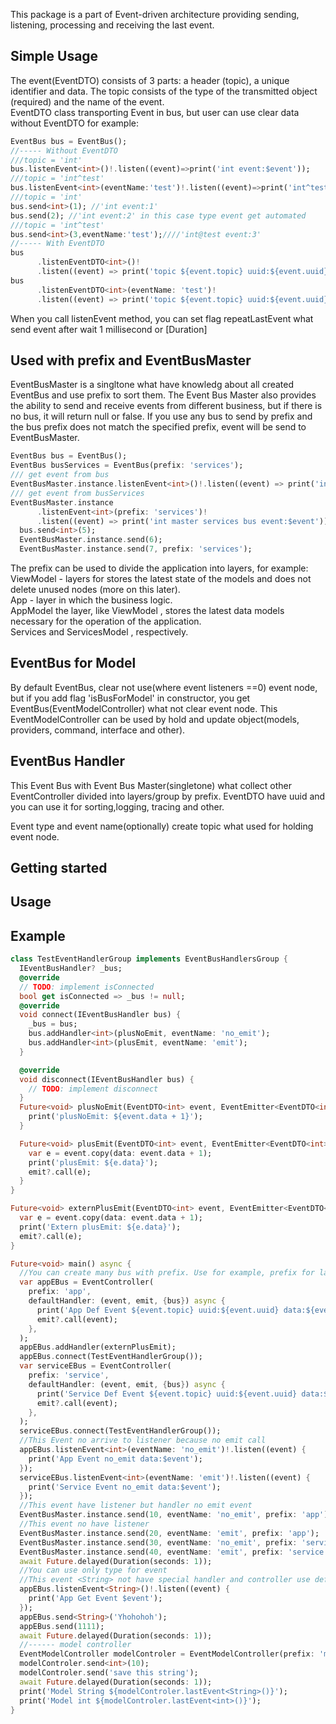 This package is a part of Event-driven architecture providing sending, listening, processing and receiving the last event. 
## Simple Usage 
The event(EventDTO) consists of 3 parts: a header (topic), a unique identifier and data. The topic consists of the type of the transmitted object (required) and the name of the event.  
EventDTO class transporting Event in bus, but user can use clear data without EventDTO for example:
```dart
EventBus bus = EventBus();
//----- Without EventDTO
///topic = 'int' 
bus.listenEvent<int>()!.listen((event)=>print('int event:$event'));
///topic = 'int^test' 
bus.listenEvent<int>(eventName:'test')!.listen((event)=>print('int^test event:$event'));
///topic = 'int' 
bus.send<int>(1); //'int event:1'
bus.send(2); //'int event:2' in this case type event get automated
///topic = 'int^test' 
bus.send<int>(3,eventName:'test');////'int@test event:3'
//----- With EventDTO
bus
      .listenEventDTO<int>()!
      .listen((event) => print('topic ${event.topic} uuid:${event.uuid} event:${event.data}'));
bus
      .listenEventDTO<int>(eventName: 'test')!
      .listen((event) => print('topic ${event.topic} uuid:${event.uuid} event:${event.data}'));
```
When you call listenEvent method, you can set flag repeatLastEvent what send event after wait 1 millisecond or [Duration] 
## Used with prefix and EventBusMaster
EventBusMaster is a singltone what have knowledg about all created EventBus and use prefix to sort them.
The Event Bus Master also provides the ability to send and receive events from different business, but if there is no bus, it will return null or false. If you use any bus to send by prefix and the bus prefix does not match the specified prefix, event will be send to EventBusMaster.
```dart
EventBus bus = EventBus();
EventBus busServices = EventBus(prefix: 'services');
/// get event from bus
EventBusMaster.instance.listenEvent<int>()!.listen((event) => print('int master event:$event'));
/// get event from busServices
EventBusMaster.instance
      .listenEvent<int>(prefix: 'services')!
      .listen((event) => print('int master services bus event:$event'));
  bus.send<int>(5);
  EventBusMaster.instance.send(6);
  EventBusMaster.instance.send(7, prefix: 'services');
```
The prefix can be used to divide the application into layers, for example:
ViewModel - layers for stores the latest state of the models and does not delete unused nodes (more on this later).  
App - layer in which the business logic.  
AppModel the layer, like ViewModel , stores the latest data models necessary for the operation of the application.  
Services and ServicesModel , respectively.  

## EventBus for Model
By default EventBus, clear not use(where event listeners ==0) event node, but if you add flag 'isBusForModel' in constructor, you get EventBus(EventModelController) what not clear event node.
This EventModelController can be used by hold and update object(models, providers, command, interface and other). 

## EventBus Handler










This Event Bus with Event Bus Master(singletone) what collect other EventController divided into layers/group by prefix. EventDTO have uuid and you can use it for sorting,logging, tracing and other.

Event type and event name(optionally) create topic what used for holding event node. 

## Getting started

## Usage

## Example
```dart
class TestEventHandlerGroup implements EventBusHandlersGroup {
  IEventBusHandler? _bus;
  @override
  // TODO: implement isConnected
  bool get isConnected => _bus != null;
  @override
  void connect(IEventBusHandler bus) {
    _bus = bus;
    bus.addHandler<int>(plusNoEmit, eventName: 'no_emit');
    bus.addHandler<int>(plusEmit, eventName: 'emit');
  }

  @override
  void disconnect(IEventBusHandler bus) {
    // TODO: implement disconnect
  }
  Future<void> plusNoEmit(EventDTO<int> event, EventEmitter<EventDTO<int>>? emit, {IEventBus? bus}) async {
    print('plusNoEmit: ${event.data + 1}');
  }

  Future<void> plusEmit(EventDTO<int> event, EventEmitter<EventDTO<int>>? emit, {IEventBus? bus}) async {
    var e = event.copy(data: event.data + 1);
    print('plusEmit: ${e.data}');
    emit?.call(e);
  }
}

Future<void> externPlusEmit(EventDTO<int> event, EventEmitter<EventDTO<int>>? emit, {IEventBus? bus}) async {
  var e = event.copy(data: event.data + 1);
  print('Extern plusEmit: ${e.data}');
  emit?.call(e);
}

Future<void> main() async {
  //You can create many bus with prefix. Use for example, prefix for layer divider
  var appEBus = EventController(
    prefix: 'app',
    defaultHandler: (event, emit, {bus}) async {
      print('App Def Event ${event.topic} uuid:${event.uuid} data:${event.data}');
      emit?.call(event);
    },
  );
  appEBus.addHandler(externPlusEmit);
  appEBus.connect(TestEventHandlerGroup());
  var serviceEBus = EventController(
    prefix: 'service',
    defaultHandler: (event, emit, {bus}) async {
      print('Service Def Event ${event.topic} uuid:${event.uuid} data:${event.data}');
      emit?.call(event);
    },
  );
  serviceEBus.connect(TestEventHandlerGroup());
  //This Event no arrive to listener because no emit call
  appEBus.listenEvent<int>(eventName: 'no_emit')!.listen((event) {
    print('App Event no_emit data:$event');
  });
  serviceEBus.listenEvent<int>(eventName: 'emit')!.listen((event) {
    print('Service Event no_emit data:$event');
  });
  //This event have listener but handler no emit event
  EventBusMaster.instance.send(10, eventName: 'no_emit', prefix: 'app');
  //This event no have listener
  EventBusMaster.instance.send(20, eventName: 'emit', prefix: 'app');
  EventBusMaster.instance.send(30, eventName: 'no_emit', prefix: 'service');
  EventBusMaster.instance.send(40, eventName: 'emit', prefix: 'service');
  await Future.delayed(Duration(seconds: 1));
  //You can use only type for event
  //This event <String> not have special handler and controller use default handler
  appEBus.listenEvent<String>()!.listen((event) {
    print('App Get Event $event');
  });
  appEBus.send<String>('Yhohohoh');
  appEBus.send(1111);
  await Future.delayed(Duration(seconds: 1));
  //------ model controller
  EventModelController modelControler = EventModelController(prefix: 'model');
  modelControler.send<int>(10);
  modelControler.send('save this string');
  await Future.delayed(Duration(seconds: 1));
  print('Model String ${modelControler.lastEvent<String>()}');
  print('Model int ${modelControler.lastEvent<int>()}');
}
```



